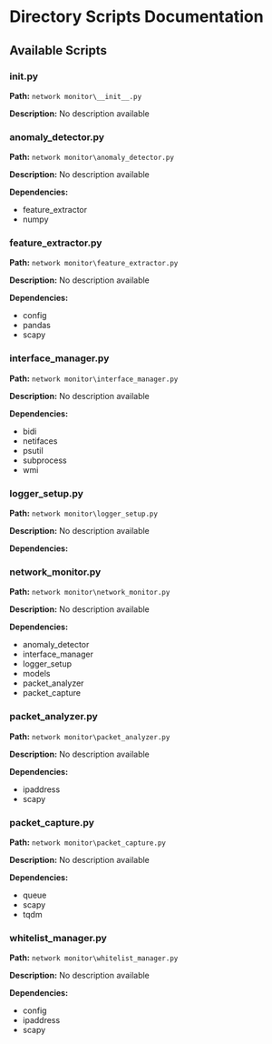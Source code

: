 # Directory Scripts Documentation

## Available Scripts


### __init__.py

**Path:** `network monitor\__init__.py`

**Description:**
No description available

### anomaly_detector.py

**Path:** `network monitor\anomaly_detector.py`

**Description:**
No description available

**Dependencies:**
- feature_extractor
- numpy

### feature_extractor.py

**Path:** `network monitor\feature_extractor.py`

**Description:**
No description available

**Dependencies:**
- config
- pandas
- scapy

### interface_manager.py

**Path:** `network monitor\interface_manager.py`

**Description:**
No description available

**Dependencies:**
- bidi
- netifaces
- psutil
- subprocess
- wmi

### logger_setup.py

**Path:** `network monitor\logger_setup.py`

**Description:**
No description available

**Dependencies:**

### network_monitor.py

**Path:** `network monitor\network_monitor.py`

**Description:**
No description available

**Dependencies:**
- anomaly_detector
- interface_manager
- logger_setup
- models
- packet_analyzer
- packet_capture

### packet_analyzer.py

**Path:** `network monitor\packet_analyzer.py`

**Description:**
No description available

**Dependencies:**
- ipaddress
- scapy

### packet_capture.py

**Path:** `network monitor\packet_capture.py`

**Description:**
No description available

**Dependencies:**
- queue
- scapy
- tqdm

### whitelist_manager.py

**Path:** `network monitor\whitelist_manager.py`

**Description:**
No description available

**Dependencies:**
- config
- ipaddress
- scapy